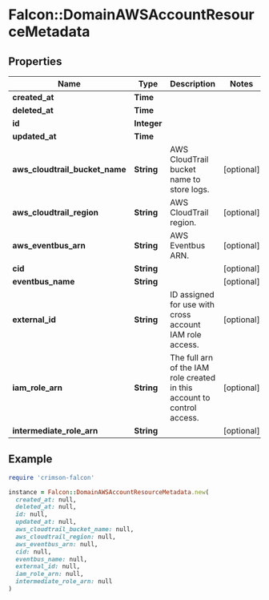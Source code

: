 # Falcon::DomainAWSAccountResourceMetadata

## Properties

| Name | Type | Description | Notes |
| ---- | ---- | ----------- | ----- |
| **created_at** | **Time** |  |  |
| **deleted_at** | **Time** |  |  |
| **id** | **Integer** |  |  |
| **updated_at** | **Time** |  |  |
| **aws_cloudtrail_bucket_name** | **String** | AWS CloudTrail bucket name to store logs. | [optional] |
| **aws_cloudtrail_region** | **String** | AWS CloudTrail region. | [optional] |
| **aws_eventbus_arn** | **String** | AWS Eventbus ARN. | [optional] |
| **cid** | **String** |  | [optional] |
| **eventbus_name** | **String** |  | [optional] |
| **external_id** | **String** | ID assigned for use with cross account IAM role access. | [optional] |
| **iam_role_arn** | **String** | The full arn of the IAM role created in this account to control access. | [optional] |
| **intermediate_role_arn** | **String** |  | [optional] |

## Example

```ruby
require 'crimson-falcon'

instance = Falcon::DomainAWSAccountResourceMetadata.new(
  created_at: null,
  deleted_at: null,
  id: null,
  updated_at: null,
  aws_cloudtrail_bucket_name: null,
  aws_cloudtrail_region: null,
  aws_eventbus_arn: null,
  cid: null,
  eventbus_name: null,
  external_id: null,
  iam_role_arn: null,
  intermediate_role_arn: null
)
```


